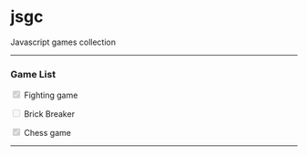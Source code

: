 # jsgc

Javascript games collection

---

### Game List

<input type="checkbox" disabled checked /> Fighting game <br>

<input type="checkbox" disabled /> Brick Breaker <br>

<input type="checkbox" disabled checked /> Chess game <br>

---
